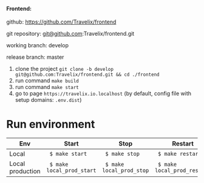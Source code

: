 #### Frontend:
github: https://github.com/Travelix/frontend

git repository: git@github.com:Travelix/frontend.git

working branch: develop 

release branch: master 

1) clone the project ```git clone -b develop git@github.com:Travelix/frontend.git && cd ./frontend```
2) run command  ```make build```
3) run command  ```make start```
4) go to page ```https://travelix.io.localhost``` (by default, config file with setup domains: ```.env.dist```)

# Run environment

| Env | Start | Stop | Restart |
| ------ | ------ | ------ |------ |
| Local | ``` $ make start``` |``` $ make stop```| ``` $ make restart```|
| Local production | ``` $ make local_prod_start``` | ``` $ make local_prod_stop```| ``` $ make local_prod_restart```|